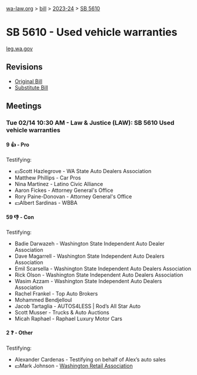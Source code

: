 [wa-law.org](/) > [bill](/bill/) > [2023-24](/bill/2023-24/) > [SB 5610](/bill/2023-24/sb/5610/)

# SB 5610 - Used vehicle warranties
[leg.wa.gov](https://app.leg.wa.gov/billsummary?BillNumber=5610&Year=2023&Initiative=false)

## Revisions
* [Original Bill](1/)
* [Substitute Bill](S/)

## Meetings
### Tue 02/14 10:30 AM - Law & Justice (LAW): SB 5610 Used vehicle warranties
#### 9 👍 - Pro
Testifying:
* 💵Scott Hazlegrove - WA State Auto Dealers Association
* Matthew Phillips - Car Pros
* Nina Martinez - Latino Civic Alliance
* Aaron Fickes - Attorney General's Office
* Rory Paine-Donovan - Attorney General's Office
* 💵Albert Sardinas - WBBA

#### 59 👎 - Con
Testifying:
* Badie Darwazeh - Washington State Independent Auto Dealer Association
* Dave Magarrell - Washington State Independent Auto Dealers Association
* Emil Scarsella - Washington State Independent Auto Dealers Association
* Rick Olson - Washington State Independent Auto Dealers Association
* Wasim Azzam - Washington State Independent Auto Dealers Association
* Rachel Frankel - Top Auto Brokers
* Mohammed Bendjelloul
* Jacob Tartaglia - AUTOS4LESS | Rod’s All Star Auto
* Scott Musser - Trucks & Auto Auctions
* Micah Raphael - Raphael Luxury Motor Cars

#### 2 ❓ - Other
Testifying:
* Alexander Cardenas - Testifying on behalf of Alex’s auto sales
* 💵Mark Johnson - [Washington Retail Association](/org/washington_retail_association/)
